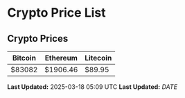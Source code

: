 # Crypto Price List

## Crypto Prices
| Bitcoin | Ethereum | Litecoin |
| ------- | -------- | -------- |
| $83082 | $1906.46 | $89.95 |
**Last Updated:** 2025-03-18 05:09 UTC
**Last Updated:** $DATE$
